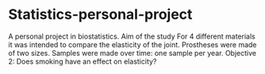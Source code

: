 # Statistics-personal-project
A personal project in biostatistics. Aim of the study For 4 different materials it was intended to compare the elasticity of the joint. Prostheses were made  of two sizes. Samples were made over time: one sample per year. Objective 2: Does smoking have an effect on elasticity?
